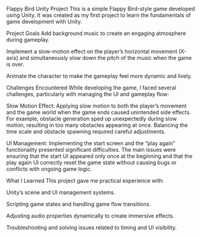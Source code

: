 Flappy Bird Unity Project
This is a simple Flappy Bird-style game developed using Unity. It was created as my first project to learn the fundamentals of game development with Unity.

Project Goals
Add background music to create an engaging atmosphere during gameplay.

Implement a slow-motion effect on the player’s horizontal movement (X-axis) and simultaneously slow down the pitch of the music when the game is over.

Animate the character to make the gameplay feel more dynamic and lively.

Challenges Encountered
While developing the game, I faced several challenges, particularly with managing the UI and gameplay flow:

Slow Motion Effect:
Applying slow motion to both the player’s movement and the game world when the game ends caused unintended side effects. For example, obstacle generation sped up unexpectedly during slow motion, resulting in too many obstacles appearing at once. Balancing the time scale and obstacle spawning required careful adjustments.

UI Management:
Implementing the start screen and the “play again” functionality presented significant difficulties. The main issues were ensuring that the start UI appeared only once at the beginning and that the play again UI correctly reset the game state without causing bugs or conflicts with ongoing game logic.

What I Learned
This project gave me practical experience with:

Unity’s scene and UI management systems.

Scripting game states and handling game flow transitions.

Adjusting audio properties dynamically to create immersive effects.

Troubleshooting and solving issues related to timing and UI visibility.

